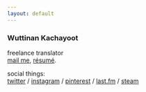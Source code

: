 ```yaml
---
layout: default
---
```


### Wuttinan Kachayoot

freelance translator  
[mail me](mailto:wuttinan@gmx.com), [résumé](http://www.linkedin.com/in/wuttinan).  

social things:  
[twitter](http://twitter.com/wuttinan) / [instagram](http://instagr.am/wuttinanp) / [pinterest](http://pinterest.com/wuttinan) / [last.fm](http://last.fm/user/ping880727) / [steam](http://steamcommunity.com/id/wuttinan)
